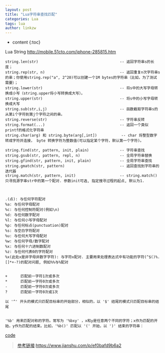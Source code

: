 ```yaml
---
layout: post
title: "Lua字符串查找匹配"
categories: Lua
tags: lua
author: linkzw
---
```


* content
{:toc}


Lua String
http://mobile.51cto.com/iphone-285815.htm


	string.len(str)          							-- 返回字符串s的长度；
	string.rep(str, n)     								-- 返回重复n次字符串s的串；你使用string.rep("a", 2^20)可以创建一个1M bytes的字符串（比如，为了测试需要）；
	string.lower(str)       							-- 将s中的大写字母转换成小写（string.upper将小写转换成大写）。
	string.upper(str)       							-- 将s中的小写字母转换成大写	                              
	string.sub(str,i,j)      							-- 函数截取字符串s的从第i个字符到第j个字符之间的串。
	string.reverse(str)									-- 字符串反转
	string.format(...)									-- 返回一个类似printf的格式化字符串
	string.char(arg) 和 string.byte(arg[,int])			-- char 将整型数字转成字符并连接， byte 转换字符为整数值(可以指定某个字符，默认第一个字符)。

	string.find(str, pattern, init, plain)  			-- 字符串查找
	string.gsub(str, pattern, repl, n)					-- 全局字符串替换
	string.gfind(str, pattern, init, plain) 			-- 全局字符串查找
	string.gmatch(str, pattern) 						-- 返回查找到字符串的迭代器
	string.match(str, pattern, init)  					-- string.match()只寻找源字串str中的第一个配对. 参数init可选, 指定搜寻过程的起点, 默认为1.



	.(点): 与任何字符配对  
	%a: 与任何字母配对  
	%c: 与任何控制符配对(例如\n)  
	%d: 与任何数字配对  
	%l: 与任何小写字母配对  
	%p: 与任何标点(punctuation)配对  
	%s: 与空白字符配对  
	%u: 与任何大写字母配对  
	%w: 与任何字母/数字配对  
	%x: 与任何十六进制数配对  
	%z: 与任何代表0的字符配对  
	%x(此处x是非字母非数字字符): 与字符x配对. 主要用来处理表达式中有功能的字符(^$()%.[]*+-?)的配对问题, 例如%%与%配对 


	+      匹配前一字符1次或多次  
	*      匹配前一字符0次或多次  
	-      匹配前一字符0次或多次  
	?      匹配前一字符0次或1次 

	以 '^' 开头的模式只匹配目标串的开始部分，相似的，以 '$' 结尾的模式只匹配目标串的结尾


	'%b' 用来匹配对称的字符。常写为 '%bxy' ，x和y是任意两个不同的字符；x作为匹配的开始，y作为匹配的结束。比如，'%b()' 匹配以 '(' 开始，以 ')' 结束的字符串：


[code](https://github.com/wenruo95/algorithm/blob/master/lua/string-match.lua)

> [参考链接](https://www.jianshu.com/p/ef0bafd9b6a2):https://www.jianshu.com/p/ef0bafd9b6a2